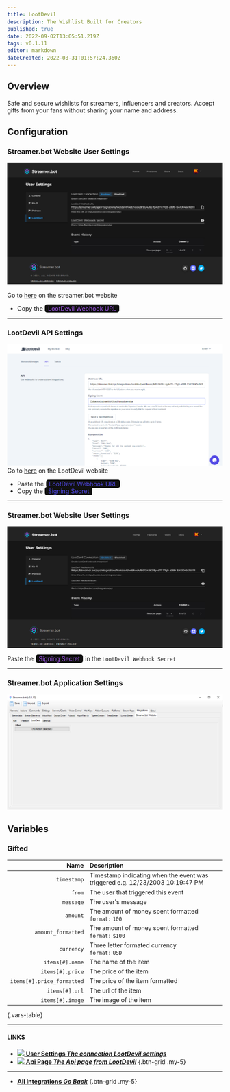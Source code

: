 ```yaml
---
title: LootDevil
description: The Wishlist Built for Creators
published: true
date: 2022-09-02T13:05:51.219Z
tags: v0.1.11
editor: markdown
dateCreated: 2022-08-31T01:57:24.360Z
---
```


## Overview
Safe and secure wishlists for streamers, influencers and creators. Accept gifts from your fans without sharing your name and address.

## Configuration
<span></span>

<h3 class="mdi mdi-account-cog"> Streamer.bot Website User Settings</h3>

![lootdevil-user-settings-copy-webhook-url.png](/intergrations/lootdevil/lootdevil-user-settings-copy-webhook-url.png)

Go to [here](https://streamer.bot/user/settings#lootdevil) on the streamer.bot website
- Copy the <span class="mdi mdi-content-copy" style="color: #A257ED; background-color: #111111; padding: 1px 7px 1px 7px; margin: 0px 1px 0px 1px; border-radius: 5px;"> LootDevil Webhook URL</span>

---

<h3 class="mdi mdi-gold"> LootDevil API Settings</h3>

![lootdevil-api-copy-paste-settings.png](/intergrations/lootdevil/lootdevil-api-copy-paste-settings.png)
Go to [here](https://lootdevil.com/integrations/api) on the LootDevil website

- Paste the <span class="mdi mdi-content-paste" style="color: #4F46E5; background-color: #111111; padding: 1px 7px 1px 7px; margin: 0px 1px 0px 1px; border-radius: 5px;"> LootDevil Webhook URL</span>
- Copy the <span class="mdi mdi-content-copy" style="color: #4F46E5; background-color: #111111; padding: 1px 7px 1px 7px; margin: 0px 1px 0px 1px; border-radius: 5px;"> Signing Secret</span>

---

<h3 class="mdi mdi-account-cog"> Streamer.bot Website User Settings</h3>

![lootdevil-user-settings-paste-webhook-secret.png](/intergrations/lootdevil/lootdevil-user-settings-paste-webhook-secret.png)

Paste the <span class="mdi mdi-content-paste" style="color: #A257ED; background-color: #111111; padding: 1px 7px 1px 7px; margin: 0px 1px 0px 1px; border-radius: 5px;"> Signing Secret</span> in the `LootDevil Webhook Secret`

---

<h3 class="mdi mdi-application-cog"> Streamer.bot Application Settings</h3>

![streamerbot-intergrations-streamerbot_website-lootdevil.png](/intergrations/lootdevil/streamerbot-intergrations-streamerbot_website-lootdevil.png)

## Variables
### Gifted
Name | Description
----:|:------------
`timestamp` | Timestamp indicating when the event was triggered e.g. 12/23/2003 10:19:47 PM
`from` | The user that triggered this event
`message` | The user's message
`amount` | The amount of money spent formatted<br> `format:` `100`
`amount_formatted` | The amount of money spent formatted <br> `format:` `$100`
`currency` | Three letter formated currency <br> `format:` `USD`
`items[#].name` | The name of the item
`items[#].price` | The price of the item
`items[#].price_formatted` | The price of the item formatted
`items[#].url` | The url of the item
`items[#].image` | The image of the item
{.vars-table}

---
#### LINKS

- [<img src="https://streamer.bot/logo.png"></img> **User Settings *The connection LootDevil settings***](https://streamer.bot/user/settings#lootdevil)
- [<img src="https://streamer.bot/img/integrations/lootdevil.png"></img> **Api Page *The Api page from LootDevil***](https://lootdevil.com/integrations/api)
{.btn-grid .my-5}
---

- [<i class="mdi mdi-chevron-left"></i> **All Integrations *Go Back***](/en/Integrations)
{.btn-grid .my-5}